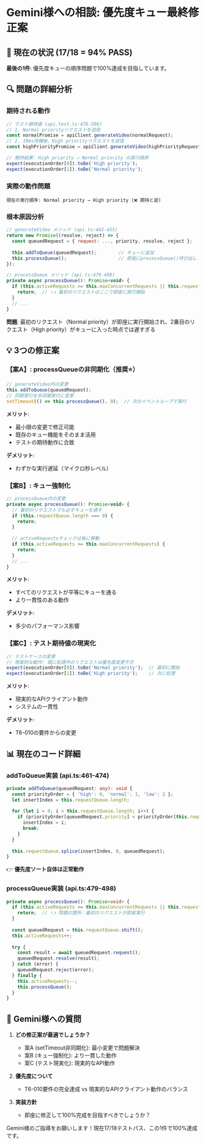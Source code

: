 # Gemini様への相談: 優先度キュー最終修正案

## 🎯 現在の状況 (17/18 = 94% PASS)

**最後の1件**: 優先度キューの順序問題で100%達成を目指しています。

## 🔍 問題の詳細分析

### 期待される動作
```javascript
// テスト期待値 (api.test.ts:476-506)
// 1. Normal priorityリクエストを送信
const normalPromise = apiClient.generateVideo(normalRequest);
// 2. 10ms待機後、High priorityリクエストを送信
const highPriorityPromise = apiClient.generateVideo(highPriorityRequest, { priority: 'high' });

// 期待結果: High priority → Normal priority の実行順序
expect(executionOrder[0]).toBe('High priority');
expect(executionOrder[1]).toBe('Normal priority');
```

### 実際の動作問題
```
現在の実行順序: Normal priority → High priority (❌ 期待と逆)
```

### 根本原因分析
```javascript
// generateVideo メソッド (api.ts:442-455)
return new Promise((resolve, reject) => {
  const queuedRequest = { request: ..., priority, resolve, reject };
  
  this.addToQueue(queuedRequest);        // キューに追加
  this.processQueue();                   // 即座にprocessQueue()呼び出し
});

// processQueue メソッド (api.ts:479-498)
private async processQueue(): Promise<void> {
  if (this.activeRequests >= this.maxConcurrentRequests || this.requestQueue.length === 0) {
    return;  // 👈 最初のリクエストはここで即座に実行開始
  }
  // ...
}
```

**問題**: 最初のリクエスト（Normal priority）が即座に実行開始され、2番目のリクエスト（High priority）がキューに入った時点では遅すぎる

## 💡 3つの修正案

### 【案A】: processQueueの非同期化（推奨⭐）
```javascript
// generateVideo内の変更
this.addToQueue(queuedRequest);
// 同期実行を非同期実行に変更
setTimeout(() => this.processQueue(), 0);  // 次のイベントループで実行
```

**メリット**: 
- 最小限の変更で修正可能
- 既存のキュー機能をそのまま活用
- テストの期待動作に合致

**デメリット**: 
- わずかな実行遅延（マイクロ秒レベル）

### 【案B】: キュー強制化
```javascript
// processQueue内の変更  
private async processQueue(): Promise<void> {
  // 最初のリクエストでも必ずキューを通す
  if (this.requestQueue.length === 0) {
    return;
  }
  
  // activeRequestsチェックは後に移動
  if (this.activeRequests >= this.maxConcurrentRequests) {
    return;
  }
  // ...
}
```

**メリット**:
- すべてのリクエストが平等にキューを通る
- より一貫性のある動作

**デメリット**:
- 多少のパフォーマンス影響

### 【案C】: テスト期待値の現実化
```javascript
// テストケースの変更
// 現実的な動作: 既に処理中のリクエストは優先度変更不可
expect(executionOrder[0]).toBe('Normal priority');  // 最初に開始
expect(executionOrder[1]).toBe('High priority');    // 次に処理
```

**メリット**:
- 現実的なAPIクライアント動作
- システムの一貫性

**デメリット**:
- T6-010の要件からの変更

## 📊 現在のコード詳細

### addToQueue実装 (api.ts:461-474)
```typescript
private addToQueue(queuedRequest: any): void {
  const priorityOrder = { 'high': 0, 'normal': 1, 'low': 2 };
  let insertIndex = this.requestQueue.length;
  
  for (let i = 0; i < this.requestQueue.length; i++) {
    if (priorityOrder[queuedRequest.priority] < priorityOrder[this.requestQueue[i].priority]) {
      insertIndex = i;
      break;
    }
  }
  
  this.requestQueue.splice(insertIndex, 0, queuedRequest);
}
```
👉 **優先度ソート自体は正常動作**

### processQueue実装 (api.ts:479-498)
```typescript
private async processQueue(): Promise<void> {
  if (this.activeRequests >= this.maxConcurrentRequests || this.requestQueue.length === 0) {
    return;  // 👈 問題の箇所：最初のリクエストが即座実行
  }
  
  const queuedRequest = this.requestQueue.shift();
  this.activeRequests++;
  
  try {
    const result = await queuedRequest.request();
    queuedRequest.resolve(result);
  } catch (error) {
    queuedRequest.reject(error);
  } finally {
    this.activeRequests--;
    this.processQueue();
  }
}
```

## 🤔 Gemini様への質問

1. **どの修正案が最適でしょうか？**
   - 案A (setTimeout非同期化): 最小変更で問題解決
   - 案B (キュー強制化): より一貫した動作
   - 案C (テスト現実化): 現実的なAPI動作

2. **優先度について**
   - T6-010要件の完全達成 vs 現実的なAPIクライアント動作のバランス

3. **実装方針**
   - 即座に修正して100%完成を目指すべきでしょうか？

Gemini様のご指導をお願いします！現在17/18テストパス、この1件で100%達成です。